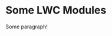# Some LWC Modules

Some paragraph! <lwr-docs test="intro"></lwr-docs>

<lwr-counter></lwr-counter>

